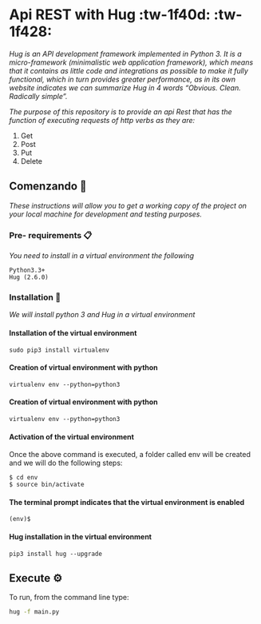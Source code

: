 # Api REST with Hug :tw-1f40d: :tw-1f428:
_Hug is an API development framework implemented in Python 3. It is a micro-framework (minimalistic web application framework), which means that it contains as little code and integrations as possible to make it fully functional, which in turn provides greater performance, as in its own website indicates we can summarize Hug in 4 words “Obvious. Clean. Radically simple”._

_The purpose of this repository is to provide an api Rest that has the function of executing requests of http verbs as they are:_

1. Get
1. Post
1. Put
1. Delete


## Comenzando 🚀

_These instructions will allow you to get a working copy of the project on your local machine for development and testing purposes._


### Pre- requirements 📋

_You need to install in a virtual environment the following_

```
Python3.3+
Hug (2.6.0)
```

### Installation 🔧

_We will install python 3 and Hug in a virtual environment_

#### Installation of the virtual environment

```
sudo pip3 install virtualenv
```

#### Creation of virtual environment with python 

```
virtualenv env --python=python3

```
#### Creation of virtual environment with python 

```
virtualenv env --python=python3

```
#### Activation of the virtual environment
Once the above command is executed, a folder called env will be created and we will do the following steps:
```
$ cd env
$ source bin/activate

```
#### The terminal prompt indicates that the virtual environment  is enabled

```
(env)$

```
#### Hug installation in the virtual environment
```
pip3 install hug --upgrade

```


## Execute  ⚙️

To run, from the command line type:

```bash
hug -f main.py
```
